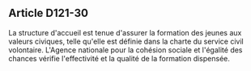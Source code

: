 ## Article D121-30

La structure d'accueil est tenue d'assurer la formation des jeunes aux valeurs civiques, telle qu'elle est définie
dans la charte du service civil volontaire. L'Agence nationale pour la cohésion sociale et l'égalité des chances
vérifie l'effectivité et la qualité de la formation dispensée.

